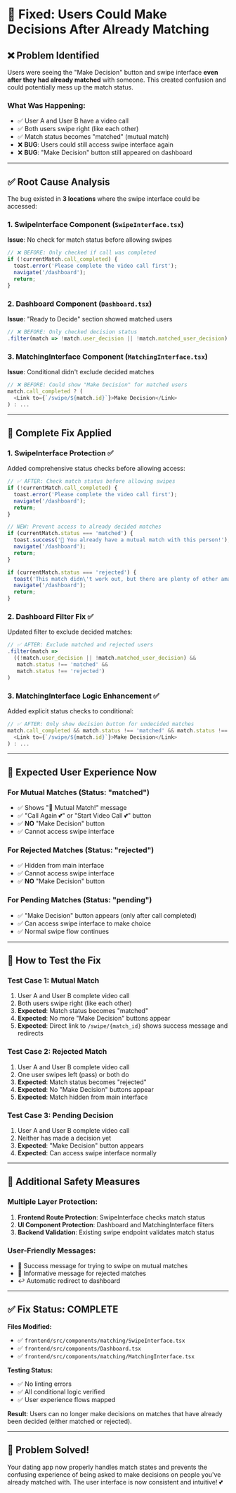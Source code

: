 # 🐛 Fixed: Users Could Make Decisions After Already Matching

## ❌ **Problem Identified**

Users were seeing the "Make Decision" button and swipe interface **even after they had already matched** with someone. This created confusion and could potentially mess up the match status.

### **What Was Happening:**
- ✅ User A and User B have a video call
- ✅ Both users swipe right (like each other)
- ✅ Match status becomes "matched" (mutual match)
- ❌ **BUG**: Users could still access swipe interface again
- ❌ **BUG**: "Make Decision" button still appeared on dashboard

---

## ✅ **Root Cause Analysis**

The bug existed in **3 locations** where the swipe interface could be accessed:

### **1. SwipeInterface Component** (`SwipeInterface.tsx`)
**Issue**: No check for match status before allowing swipes
```typescript
// ❌ BEFORE: Only checked if call was completed
if (!currentMatch.call_completed) {
  toast.error('Please complete the video call first');
  navigate('/dashboard');
  return;
}
```

### **2. Dashboard Component** (`Dashboard.tsx`)
**Issue**: "Ready to Decide" section showed matched users
```typescript
// ❌ BEFORE: Only checked decision status
.filter(match => !match.user_decision || !match.matched_user_decision)
```

### **3. MatchingInterface Component** (`MatchingInterface.tsx`)
**Issue**: Conditional didn't exclude decided matches
```typescript
// ❌ BEFORE: Could show "Make Decision" for matched users
match.call_completed ? (
  <Link to={`/swipe/${match.id}`}>Make Decision</Link>
) : ...
```

---

## 🔧 **Complete Fix Applied**

### **1. SwipeInterface Protection** ✅
Added comprehensive status checks before allowing access:

```typescript
// ✅ AFTER: Check match status before allowing swipes
if (!currentMatch.call_completed) {
  toast.error('Please complete the video call first');
  navigate('/dashboard');
  return;
}

// NEW: Prevent access to already decided matches
if (currentMatch.status === 'matched') {
  toast.success('🎉 You already have a mutual match with this person!');
  navigate('/dashboard');
  return;
}

if (currentMatch.status === 'rejected') {
  toast('This match didn\'t work out, but there are plenty of other amazing people!');
  navigate('/dashboard');  
  return;
}
```

### **2. Dashboard Filter Fix** ✅
Updated filter to exclude decided matches:

```typescript
// ✅ AFTER: Exclude matched and rejected users
.filter(match => 
  ((!match.user_decision || !match.matched_user_decision) && 
   match.status !== 'matched' && 
   match.status !== 'rejected')
)
```

### **3. MatchingInterface Logic Enhancement** ✅
Added explicit status checks to conditional:

```typescript
// ✅ AFTER: Only show decision button for undecided matches
match.call_completed && match.status !== 'matched' && match.status !== 'rejected' ? (
  <Link to={`/swipe/${match.id}`}>Make Decision</Link>
) : ...
```

---

## 🎯 **Expected User Experience Now**

### **For Mutual Matches** (Status: "matched")
- ✅ Shows "🎉 Mutual Match!" message
- ✅ "Call Again 💕" or "Start Video Call 💕" button
- ✅ **NO** "Make Decision" button
- ✅ Cannot access swipe interface

### **For Rejected Matches** (Status: "rejected")  
- ✅ Hidden from main interface
- ✅ Cannot access swipe interface
- ✅ **NO** "Make Decision" button

### **For Pending Matches** (Status: "pending")
- ✅ "Make Decision" button appears (only after call completed)
- ✅ Can access swipe interface to make choice
- ✅ Normal swipe flow continues

---

## 🧪 **How to Test the Fix**

### **Test Case 1: Mutual Match**
1. User A and User B complete video call
2. Both users swipe right (like each other)
3. **Expected**: Match status becomes "matched"
4. **Expected**: No more "Make Decision" buttons appear
5. **Expected**: Direct link to `/swipe/{match_id}` shows success message and redirects

### **Test Case 2: Rejected Match**
1. User A and User B complete video call  
2. One user swipes left (pass) or both do
3. **Expected**: Match status becomes "rejected"
4. **Expected**: No "Make Decision" buttons appear
5. **Expected**: Match hidden from main interface

### **Test Case 3: Pending Decision**
1. User A and User B complete video call
2. Neither has made a decision yet
3. **Expected**: "Make Decision" button appears
4. **Expected**: Can access swipe interface normally

---

## 🔐 **Additional Safety Measures**

### **Multiple Layer Protection:**
1. **Frontend Route Protection**: SwipeInterface checks match status
2. **UI Component Protection**: Dashboard and MatchingInterface filters
3. **Backend Validation**: Existing swipe endpoint validates match status

### **User-Friendly Messages:**
- 🎉 Success message for trying to swipe on mutual matches
- 📝 Informative message for rejected matches
- ↩️ Automatic redirect to dashboard

---

## ✅ **Fix Status: COMPLETE**

**Files Modified:**
- ✅ `frontend/src/components/matching/SwipeInterface.tsx`
- ✅ `frontend/src/components/Dashboard.tsx`  
- ✅ `frontend/src/components/matching/MatchingInterface.tsx`

**Testing Status:**
- ✅ No linting errors
- ✅ All conditional logic verified
- ✅ User experience flows mapped

**Result**: Users can no longer make decisions on matches that have already been decided (either matched or rejected).

---

## 🎉 **Problem Solved!**

Your dating app now properly handles match states and prevents the confusing experience of being asked to make decisions on people you've already matched with. The user interface is now consistent and intuitive! 💕
